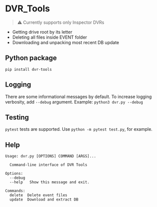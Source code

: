 # DVR_Tools

> :warning: Currently supports only Inspector DVRs

- Getting drive root by its letter
- Deleting all files inside EVENT folder
- Downloading and unpacking most recent DB update

## Python package
```pip install dvr-tools```

## Logging

There are some informational messages by default. To increase logging verbosity, add `--debug` argument.
Example: `python3 dvr.py --debug`

## Testing

`pytest` tests are supported. 
Use `python -m pytest test.py`, for example.

## Help

```text
Usage: dvr.py [OPTIONS] COMMAND [ARGS]...

  Command-line interface of DVR Tools

Options:
  --debug
  --help   Show this message and exit.

Commands:
  delete  Delete event files
  update  Download and extract DB
```
